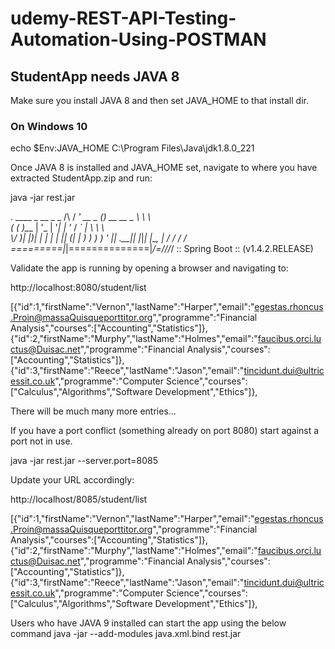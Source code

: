 # udemy-REST-API-Testing-Automation-Using-POSTMAN

## StudentApp needs JAVA 8
Make sure you install JAVA 8 and then set JAVA_HOME to that install dir.
### On Windows 10
echo $Env:JAVA_HOME C:\Program Files\Java\jdk1.8.0_221


Once JAVA 8 is installed and JAVA_HOME set, navigate to where you have extracted StudentApp.zip and run:

java -jar rest.jar

  .   ____          _            __ _ _
 /\\ / ___'_ __ _ _(_)_ __  __ _ \ \ \ \
( ( )\___ | '_ | '_| | '_ \/ _` | \ \ \ \
 \\/  ___)| |_)| | | | | || (_| |  ) ) ) )
  '  |____| .__|_| |_|_| |_\__, | / / / /
 =========|_|==============|___/=/_/_/_/
 :: Spring Boot ::        (v1.4.2.RELEASE)

Validate the app is running by opening a browser and navigating to:

http://localhost:8080/student/list

[{"id":1,"firstName":"Vernon","lastName":"Harper","email":"egestas.rhoncus.Proin@massaQuisqueporttitor.org","programme":"Financial Analysis","courses":["Accounting","Statistics"]},{"id":2,"firstName":"Murphy","lastName":"Holmes","email":"faucibus.orci.luctus@Duisac.net","programme":"Financial Analysis","courses":["Accounting","Statistics"]},{"id":3,"firstName":"Reece","lastName":"Jason","email":"tincidunt.dui@ultricessit.co.uk","programme":"Computer Science","courses":["Calculus","Algorithms","Software Development","Ethics"]},


There will be much many more entries...


If you have a port conflict (something already on port 8080) start against a port not in use.

java -jar rest.jar --server.port=8085

Update your URL accordingly:

http://localhost/8085/student/list

[{"id":1,"firstName":"Vernon","lastName":"Harper","email":"egestas.rhoncus.Proin@massaQuisqueporttitor.org","programme":"Financial Analysis","courses":["Accounting","Statistics"]},{"id":2,"firstName":"Murphy","lastName":"Holmes","email":"faucibus.orci.luctus@Duisac.net","programme":"Financial Analysis","courses":["Accounting","Statistics"]},{"id":3,"firstName":"Reece","lastName":"Jason","email":"tincidunt.dui@ultricessit.co.uk","programme":"Computer Science","courses":["Calculus","Algorithms","Software Development","Ethics"]},

Users who have JAVA 9 installed can start the app using the below command
java -jar --add-modules java.xml.bind rest.jar